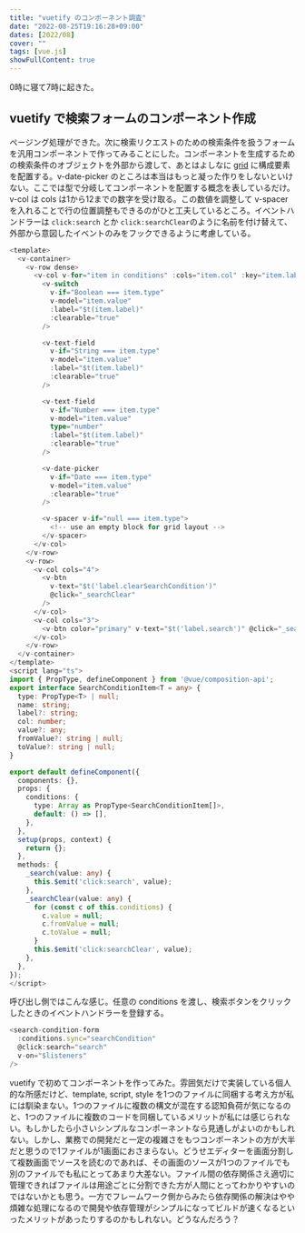 ```yaml
---
title: "vuetify のコンポーネント調査"
date: "2022-08-25T19:16:28+09:00"
dates: [2022/08]
cover: ""
tags: [vue.js]
showFullContent: true
---
```


0時に寝て7時に起きた。

## vuetify で検索フォームのコンポーネント作成

ページング処理ができた。次に検索リクエストのための検索条件を扱うフォームを汎用コンポーネントで作ってみることにした。コンポーネントを生成するための検索条件のオブジェクトを外部から渡して、あとはよしなに [grid](https://vuetifyjs.com/en/components/grids/) に構成要素を配置する。v-date-picker のところは本当はもっと凝った作りをしないといけない。ここでは型で分岐してコンポーネントを配置する概念を表しているだけ。v-col は cols は1から12までの数字を受け取る。この数値を調整して v-spacer を入れることで行の位置調整もできるのがひと工夫しているところ。イベントハンドラーは `click:search` とか `click:searchClear`のように名前を付け替えて、外部から意図したイベントのみをフックできるように考慮している。

```typescript
<template>
  <v-container>
    <v-row dense>
      <v-col v-for="item in conditions" :cols="item.col" :key="item.label">
        <v-switch
          v-if="Boolean === item.type"
          v-model="item.value"
          :label="$t(item.label)"
          :clearable="true"
        />

        <v-text-field
          v-if="String === item.type"
          v-model="item.value"
          :label="$t(item.label)"
          :clearable="true"
        />

        <v-text-field
          v-if="Number === item.type"
          v-model="item.value"
          type="number"
          :label="$t(item.label)"
          :clearable="true"
        />

        <v-date-picker
          v-if="Date === item.type"
          v-model="item.value"
          :clearable="true"
        />

        <v-spacer v-if="null === item.type">
          <!-- use an empty block for grid layout -->
        </v-spacer>
      </v-col>
    </v-row>
    <v-row>
      <v-col cols="4">
        <v-btn
          v-text="$t('label.clearSearchCondition')"
          @click="_searchClear"
        />
      </v-col>
      <v-col cols="3">
        <v-btn color="primary" v-text="$t('label.search')" @click="_search" />
      </v-col>
    </v-row>
  </v-container>
</template>
<script lang="ts">
import { PropType, defineComponent } from '@vue/composition-api';
export interface SearchConditionItem<T = any> {
  type: PropType<T> | null;
  name: string;
  label?: string;
  col: number;
  value?: any;
  fromValue?: string | null;
  toValue?: string | null;
}

export default defineComponent({
  components: {},
  props: {
    conditions: {
      type: Array as PropType<SearchConditionItem[]>,
      default: () => [],
    },
  },
  setup(props, context) {
    return {};
  },
  methods: {
    _search(value: any) {
      this.$emit('click:search', value);
    },
    _searchClear(value: any) {
      for (const c of this.conditions) {
        c.value = null;
        c.fromValue = null;
        c.toValue = null;
      }
      this.$emit('click:searchClear', value);
    },
  },
});
</script>
```

呼び出し側ではこんな感じ。任意の conditions を渡し、検索ボタンをクリックしたときのイベントハンドラーを登録する。

```typescript
<search-condition-form
  :conditions.sync="searchCondition"
  @click:search="search"
  v-on="$listeners"
/>
```

vuetify で初めてコンポーネントを作ってみた。雰囲気だけで実装している個人的な所感だけど、template, script, style を1つのファイルに同梱する考え方が私には馴染まない。1つのファイルに複数の構文が混在する認知負荷が気になるのと、1つのファイルに複数のコードを同梱しているメリットが私には感じられない。もしかしたら小さいシンプルなコンポーネントなら見通しがよいのかもしれない。しかし、業務での開発だと一定の複雑さをもつコンポーネントの方が大半だと思うので1ファイルが1画面におさまらない。どうせエディターを画面分割して複数画面でソースを読むのであれば、その画面のソースが1つのファイルでも別のファイルでも私にとってあまり大差ない。ファイル間の依存関係さえ適切に管理できればファイルは用途ごとに分割できた方が人間にとってわかりやすいのではないかとも思う。一方でフレームワーク側からみたら依存関係の解決はやや煩雑な処理になるので開発や依存管理がシンプルになってビルドが速くなるといったメリットがあったりするのかもしれない。どうなんだろう？
